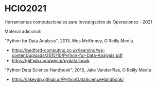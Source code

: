 # HCIO2021
Herramientas computacionales para Investigación de Operaciones - 2021

Material adicional:

"Python for Data Analysis", 2013, Wes McKinney, O'Reilly Media.
- https://bedford-computing.co.uk/learning/wp-content/uploads/2015/10/Python-for-Data-Analysis.pdf
- https://github.com/wesm/pydata-book

"Python Data Science Handbook", 2016, Jake VanderPlas, O'Reilly Media
 - https://jakevdp.github.io/PythonDataScienceHandbook/
